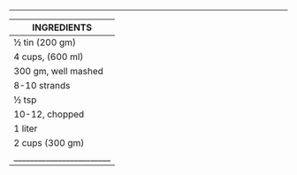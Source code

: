 ______________________________________________________
|                    INGREDIENTS                     |                       
|----------------------------------------------------|  
|  ½ tin (200 gm)        |   Nestlé Milkmaid         |
|  4 cups, (600 ml)      |   Nestlé a+ Nourish Milk  |
|  300 gm, well mashed   |   Paneer                  |
|  8-10 strands          |   Saffron                 |
|  ½ tsp                 |   Cardamom Powder         |
|  10-12, chopped        |   Pistachios              |
|  1 liter               |   Water                   |
|  2 cups (300 gm)       |   Sugar                   |
|________________________|___________________________|